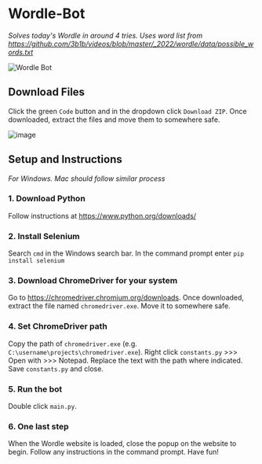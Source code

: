 # Wordle-Bot 

_Solves today's Wordle in around 4 tries. Uses word list from https://github.com/3b1b/videos/blob/master/_2022/wordle/data/possible_words.txt_

![Wordle Bot](https://user-images.githubusercontent.com/110541688/184686791-cf79a323-7ca0-4ff0-85e9-f50da5cbf511.gif)

## Download Files
Click the green `Code` button and in the dropdown click `Download ZIP`. Once downloaded, extract the files and move them to somewhere safe.

![image](https://user-images.githubusercontent.com/110541688/184663292-fe3f6e2a-7d90-4710-99b9-fbb3f085c100.png)


## Setup and Instructions
_For Windows. Mac should follow similar process_

### 1. Download Python
Follow instructions at https://www.python.org/downloads/

### 2. Install Selenium
Search `cmd` in the Windows search bar. In the command prompt enter `pip install selenium`

### 3. Download ChromeDriver for your system
Go to https://chromedriver.chromium.org/downloads. Once downloaded, extract the file named `chromedriver.exe`. Move it to somewhere safe.

### 4. Set ChromeDriver path
Copy the path of `chromedriver.exe` (e.g. `C:\username\projects\chromedriver.exe`). Right click `constants.py` >>> Open with >>> Notepad. Replace the text with the path where indicated. Save `constants.py` and close.

### 5. Run the bot
Double click `main.py`.

### 6. One last step
When the Wordle website is loaded, close the popup on the website to begin. Follow any instructions in the command prompt. Have fun!
